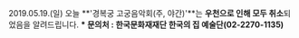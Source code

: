 2019.05.19.(일) 오늘 **'경복궁 고궁음악회(주, 야간)'**는 **우천으로 인해 모두 취소**되었음을 알려드립니다.
**\* 문의처 : 한국문화재재단 한국의 집 예술단(02-2270-1135)**